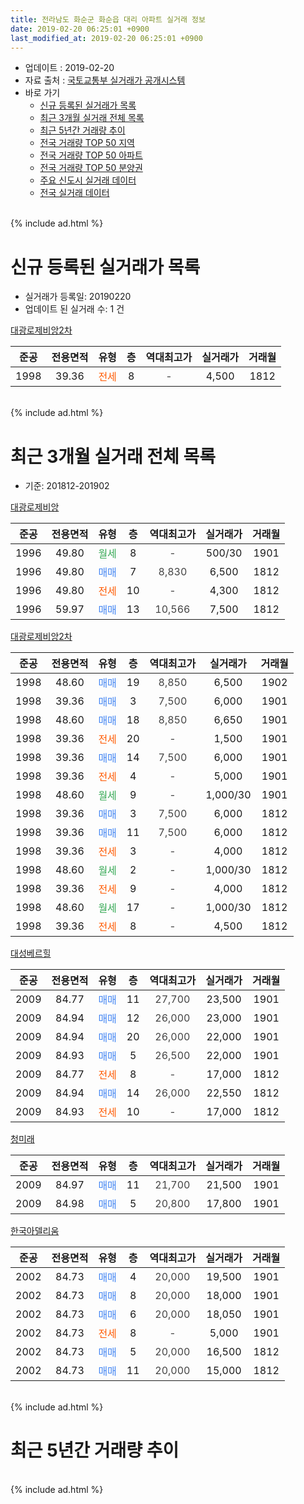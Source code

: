 ```yaml
---
title: 전라남도 화순군 화순읍 대리 아파트 실거래 정보
date: 2019-02-20 06:25:01 +0900
last_modified_at: 2019-02-20 06:25:01 +0900
---
```


* 업데이트 : 2019-02-20
* 자료 출처 : [국토교통부 실거래가 공개시스템](http://rt.molit.go.kr)
* 바로 가기
    * [신규 등록된 실거래가 목록](#신규-등록된-실거래가-목록)
    * [최근 3개월 실거래 전체 목록](#최근-3개월-실거래-전체-목록)
    * [최근 5년간 거래량 추이](#최근-5년간-거래량-추이)
    * [전국 거래량 TOP 50 지역](https://inasie.github.io/apt-trade-info/최근-3개월-전국에서-가장-거래가-많이-발생한-지역)
    * [전국 거래량 TOP 50 아파트](https://inasie.github.io/apt-trade-info/최근-3개월-전국에서-가장-거래가-많이-발생한-아파트)
    * [전국 거래량 TOP 50 분양권](https://inasie.github.io/apt-trade-info/최근-3개월-전국에서-가장-거래가-많이-발생한-분양권)
    * [주요 신도시 실거래 데이터](https://inasie.github.io/apt-trade-info/주요-신도시)
    * [전국 실거래 데이터](https://inasie.github.io/apt-trade-info/전국)
<br>
{% include ad.html %}
<br>

# 신규 등록된 실거래가 목록
* 실거래가 등록일: 20190220
* 업데이트 된 실거래 수: 1 건


[대광로제비앙2차](https://search.naver.com/search.naver?query=%EC%A0%84%EB%9D%BC%EB%82%A8%EB%8F%84+%ED%99%94%EC%88%9C%EA%B5%B0+%ED%99%94%EC%88%9C%EC%9D%8D+%EB%8C%80%EB%A6%AC+%EB%8C%80%EA%B4%91%EB%A1%9C%EC%A0%9C%EB%B9%84%EC%95%992%EC%B0%A8)

|준공|전용면적|유형|층|역대최고가|실거래가|거래월|
|:---:|:---:|:---:|:---:|:---:|:---:|:---:|
|1998|39.36|<span style="color:#ff5a00">전세</span>|8|<span style="color:#444444">-</span>|4,500|1812|


<br>
{% include ad.html %}
<br>

# 최근 3개월 실거래 전체 목록
* 기준: 201812-201902


[대광로제비앙](https://search.naver.com/search.naver?query=%EC%A0%84%EB%9D%BC%EB%82%A8%EB%8F%84+%ED%99%94%EC%88%9C%EA%B5%B0+%ED%99%94%EC%88%9C%EC%9D%8D+%EB%8C%80%EB%A6%AC+%EB%8C%80%EA%B4%91%EB%A1%9C%EC%A0%9C%EB%B9%84%EC%95%99)

|준공|전용면적|유형|층|역대최고가|실거래가|거래월|
|:---:|:---:|:---:|:---:|:---:|:---:|:---:|
|1996|49.80|<span style="color:#34a853">월세</span>|8|<span style="color:#444444">-</span>|500/30|1901|
|1996|49.80|<span style="color:#4285f3">매매</span>|7|<span style="color:#444444">8,830</span>|6,500|1812|
|1996|49.80|<span style="color:#ff5a00">전세</span>|10|<span style="color:#444444">-</span>|4,300|1812|
|1996|59.97|<span style="color:#4285f3">매매</span>|13|<span style="color:#444444">10,566</span>|7,500|1812|

[대광로제비앙2차](https://search.naver.com/search.naver?query=%EC%A0%84%EB%9D%BC%EB%82%A8%EB%8F%84+%ED%99%94%EC%88%9C%EA%B5%B0+%ED%99%94%EC%88%9C%EC%9D%8D+%EB%8C%80%EB%A6%AC+%EB%8C%80%EA%B4%91%EB%A1%9C%EC%A0%9C%EB%B9%84%EC%95%992%EC%B0%A8)

|준공|전용면적|유형|층|역대최고가|실거래가|거래월|
|:---:|:---:|:---:|:---:|:---:|:---:|:---:|
|1998|48.60|<span style="color:#4285f3">매매</span>|19|<span style="color:#444444">8,850</span>|6,500|1902|
|1998|39.36|<span style="color:#4285f3">매매</span>|3|<span style="color:#444444">7,500</span>|6,000|1901|
|1998|48.60|<span style="color:#4285f3">매매</span>|18|<span style="color:#444444">8,850</span>|6,650|1901|
|1998|39.36|<span style="color:#ff5a00">전세</span>|20|<span style="color:#444444">-</span>|1,500|1901|
|1998|39.36|<span style="color:#4285f3">매매</span>|14|<span style="color:#444444">7,500</span>|6,000|1901|
|1998|39.36|<span style="color:#ff5a00">전세</span>|4|<span style="color:#444444">-</span>|5,000|1901|
|1998|48.60|<span style="color:#34a853">월세</span>|9|<span style="color:#444444">-</span>|1,000/30|1901|
|1998|39.36|<span style="color:#4285f3">매매</span>|3|<span style="color:#444444">7,500</span>|6,000|1812|
|1998|39.36|<span style="color:#4285f3">매매</span>|11|<span style="color:#444444">7,500</span>|6,000|1812|
|1998|39.36|<span style="color:#ff5a00">전세</span>|3|<span style="color:#444444">-</span>|4,000|1812|
|1998|48.60|<span style="color:#34a853">월세</span>|2|<span style="color:#444444">-</span>|1,000/30|1812|
|1998|39.36|<span style="color:#ff5a00">전세</span>|9|<span style="color:#444444">-</span>|4,000|1812|
|1998|48.60|<span style="color:#34a853">월세</span>|17|<span style="color:#444444">-</span>|1,000/30|1812|
|1998|39.36|<span style="color:#ff5a00">전세</span>|8|<span style="color:#444444">-</span>|4,500|1812|

[대성베르힐](https://search.naver.com/search.naver?query=%EC%A0%84%EB%9D%BC%EB%82%A8%EB%8F%84+%ED%99%94%EC%88%9C%EA%B5%B0+%ED%99%94%EC%88%9C%EC%9D%8D+%EB%8C%80%EB%A6%AC+%EB%8C%80%EC%84%B1%EB%B2%A0%EB%A5%B4%ED%9E%90)

|준공|전용면적|유형|층|역대최고가|실거래가|거래월|
|:---:|:---:|:---:|:---:|:---:|:---:|:---:|
|2009|84.77|<span style="color:#4285f3">매매</span>|11|<span style="color:#444444">27,700</span>|23,500|1901|
|2009|84.94|<span style="color:#4285f3">매매</span>|12|<span style="color:#444444">26,000</span>|23,000|1901|
|2009|84.94|<span style="color:#4285f3">매매</span>|20|<span style="color:#444444">26,000</span>|22,000|1901|
|2009|84.93|<span style="color:#4285f3">매매</span>|5|<span style="color:#444444">26,500</span>|22,000|1901|
|2009|84.77|<span style="color:#ff5a00">전세</span>|8|<span style="color:#444444">-</span>|17,000|1812|
|2009|84.94|<span style="color:#4285f3">매매</span>|14|<span style="color:#444444">26,000</span>|22,550|1812|
|2009|84.93|<span style="color:#ff5a00">전세</span>|10|<span style="color:#444444">-</span>|17,000|1812|

[청미래](https://search.naver.com/search.naver?query=%EC%A0%84%EB%9D%BC%EB%82%A8%EB%8F%84+%ED%99%94%EC%88%9C%EA%B5%B0+%ED%99%94%EC%88%9C%EC%9D%8D+%EB%8C%80%EB%A6%AC+%EC%B2%AD%EB%AF%B8%EB%9E%98)

|준공|전용면적|유형|층|역대최고가|실거래가|거래월|
|:---:|:---:|:---:|:---:|:---:|:---:|:---:|
|2009|84.97|<span style="color:#4285f3">매매</span>|11|<span style="color:#444444">21,700</span>|21,500|1901|
|2009|84.98|<span style="color:#4285f3">매매</span>|5|<span style="color:#444444">20,800</span>|17,800|1901|

[한국아델리움](https://search.naver.com/search.naver?query=%EC%A0%84%EB%9D%BC%EB%82%A8%EB%8F%84+%ED%99%94%EC%88%9C%EA%B5%B0+%ED%99%94%EC%88%9C%EC%9D%8D+%EB%8C%80%EB%A6%AC+%ED%95%9C%EA%B5%AD%EC%95%84%EB%8D%B8%EB%A6%AC%EC%9B%80)

|준공|전용면적|유형|층|역대최고가|실거래가|거래월|
|:---:|:---:|:---:|:---:|:---:|:---:|:---:|
|2002|84.73|<span style="color:#4285f3">매매</span>|4|<span style="color:#444444">20,000</span>|19,500|1901|
|2002|84.73|<span style="color:#4285f3">매매</span>|8|<span style="color:#444444">20,000</span>|18,000|1901|
|2002|84.73|<span style="color:#4285f3">매매</span>|6|<span style="color:#444444">20,000</span>|18,050|1901|
|2002|84.73|<span style="color:#ff5a00">전세</span>|8|<span style="color:#444444">-</span>|5,000|1901|
|2002|84.73|<span style="color:#4285f3">매매</span>|5|<span style="color:#444444">20,000</span>|16,500|1812|
|2002|84.73|<span style="color:#4285f3">매매</span>|11|<span style="color:#444444">20,000</span>|15,000|1812|


<br>
{% include ad.html %}
<br>

# 최근 5년간 거래량 추이


<div style="width:100%;">
    <canvas id="deal_progress" height="200"></canvas>
</div>

<script>
new Chart(document.getElementById("deal_progress"), {
    type: 'line',
    data: {
        labels: ['201402','201403','201404','201405','201406','201407','201408','201409','201410','201411','201412','201501','201502','201503','201504','201505','201506','201507','201508','201509','201510','201511','201512','201601','201602','201603','201604','201605','201606','201607','201608','201609','201610','201611','201612','201701','201702','201703','201704','201705','201706','201707','201708','201709','201710','201711','201712','201801','201802','201803','201804','201805','201806','201807','201808','201809','201810','201811','201812','201901','201902'],
        datasets: [{
            label: '매매',
            pointRadius: 1,
            data: [26, 13, 15, 10, 17, 9, 14, 13, 31, 56, 30, 20, 23, 27, 64, 41, 7, 10, 10, 9, 37, 54, 28, 14, 19, 10, 21, 20, 14, 4, 9, 4, 8, 6, 7, 3, 7, 10, 11, 12, 15, 9, 12, 7, 10, 11, 8, 13, 4, 15, 13, 12, 10, 6, 10, 12, 14, 8, 7, 12, 1],
            borderColor: "rgba(255, 201, 14, 1)",
            backgroundColor: "rgba(255, 201, 14, 0.5)",
            fill: false,
            lineTension: 0
        },{
            label: '전월세',
            pointRadius: 1,
            data: [21, 14, 19, 13, 5, 12, 16, 8, 9, 13, 11, 12, 15, 15, 11, 14, 24, 23, 10, 12, 12, 15, 17, 16, 7, 14, 7, 13, 7, 3, 10, 9, 7, 6, 6, 7, 10, 8, 7, 9, 4, 12, 12, 5, 8, 6, 7, 9, 8, 5, 3, 8, 4, 4, 4, 8, 14, 4, 8, 5, 0],
            borderColor: "rgba(0, 141, 185, 1)",
            backgroundColor: "rgba(0, 141, 185, 0.5)",
            fill: false,
            lineTension: 0
        }
        ]
    },
    options: {
        responsive: true,
        title: {
            display: false
        },
        tooltips: {
            mode: 'index',
            intersect: false
        },
        hover: {
            mode: 'nearest',
            intersect: true
        },
        scales: {
            xAxes: [{
                display: true,
                scaleLabel: {
                    display: true,
                    labelString: '년/월'
                }
            }],
            yAxes: [{
                display: true,
                ticks: {
                    suggestedMin: 0,
                },
                scaleLabel: {
                    display: true,
                    labelString: '실거래 수'
                }
            }]
        }
    }
});

</script>


<br>
{% include ad.html %}
<br>

